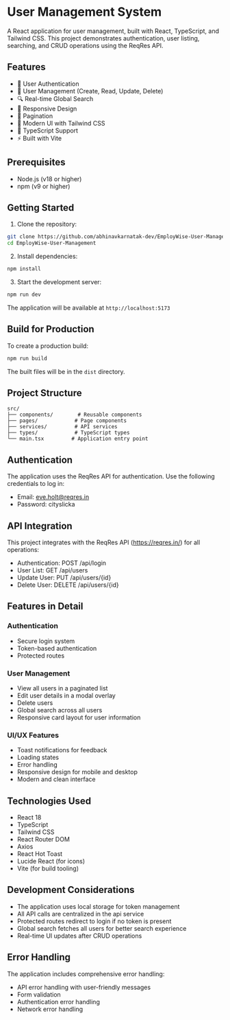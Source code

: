 # User Management System

A React application for user management, built with React, TypeScript, and Tailwind CSS. This project demonstrates authentication, user listing, searching, and CRUD operations using the ReqRes API.

## Features

- 🔐 User Authentication
- 👥 User Management (Create, Read, Update, Delete)
- 🔍 Real-time Global Search
- 📱 Responsive Design
- 📄 Pagination
- 🎨 Modern UI with Tailwind CSS
- 🚀 TypeScript Support
- ⚡ Built with Vite

## Prerequisites

- Node.js (v18 or higher)
- npm (v9 or higher)

## Getting Started

1. Clone the repository:
```bash
git clone https://github.com/abhinavkarnatak-dev/EmployWise-User-Management.git
cd EmployWise-User-Management
```

2. Install dependencies:
```bash
npm install
```

3. Start the development server:
```bash
npm run dev
```

The application will be available at `http://localhost:5173`

## Build for Production

To create a production build:

```bash
npm run build
```

The built files will be in the `dist` directory.

## Project Structure

```
src/
├── components/        # Reusable components
├── pages/            # Page components
├── services/         # API services
├── types/            # TypeScript types
└── main.tsx         # Application entry point
```

## Authentication

The application uses the ReqRes API for authentication. Use the following credentials to log in:

- Email: eve.holt@reqres.in
- Password: cityslicka

## API Integration

This project integrates with the ReqRes API (https://reqres.in/) for all operations:

- Authentication: POST /api/login
- User List: GET /api/users
- Update User: PUT /api/users/{id}
- Delete User: DELETE /api/users/{id}

## Features in Detail

### Authentication
- Secure login system
- Token-based authentication
- Protected routes

### User Management
- View all users in a paginated list
- Edit user details in a modal overlay
- Delete users
- Global search across all users
- Responsive card layout for user information

### UI/UX Features
- Toast notifications for feedback
- Loading states
- Error handling
- Responsive design for mobile and desktop
- Modern and clean interface

## Technologies Used

- React 18
- TypeScript
- Tailwind CSS
- React Router DOM
- Axios
- React Hot Toast
- Lucide React (for icons)
- Vite (for build tooling)


## Development Considerations

- The application uses local storage for token management
- All API calls are centralized in the api service
- Protected routes redirect to login if no token is present
- Global search fetches all users for better search experience
- Real-time UI updates after CRUD operations

## Error Handling

The application includes comprehensive error handling:
- API error handling with user-friendly messages
- Form validation
- Authentication error handling
- Network error handling